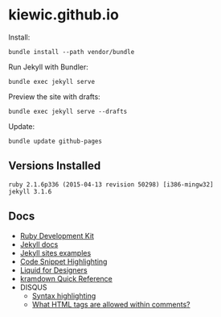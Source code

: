 # kiewic.github.io

Install:

    bundle install --path vendor/bundle

Run Jekyll with Bundler:

    bundle exec jekyll serve

Preview the site with drafts:

    bundle exec jekyll serve --drafts

Update:

    bundle update github-pages

## Versions Installed

    ruby 2.1.6p336 (2015-04-13 revision 50298) [i386-mingw32]
    jekyll 3.1.6

## Docs

- [Ruby Development Kit][Development-Kit]
- [Jekyll docs][jekyllrb]
- [Jekyll sites examples][jekyll-wiki]
- [Code Snippet Highlighting][code-snippet-highlighting]
- [Liquid for Designers][liquid-for-designers]
- [kramdown Quick Reference][kramdown-quickref]
- DISQUS
  - [Syntax highlighting][disqus-syntax-highlighting]
  - [What HTML tags are allowed within comments?][html-tags-are-allowed]

[Development-Kit]: https://github.com/oneclick/rubyinstaller/wiki/Development-Kit
[jekyllrb]: http://jekyllrb.com/docs/home/
[jekyll-wiki]: https://github.com/jekyll/jekyll/wiki/Sites
[code-snippet-highlighting]: http://jekyllrb.com/docs/templates/#code-snippet-highlighting
[liquid-for-designers]: https://github.com/shopify/liquid/wiki/liquid-for-designers
[kramdown-quickref]: http://kramdown.gettalong.org/quickref.html
[html-tags-are-allowed]: https://help.disqus.com/customer/portal/articles/466253-what-html-tags-are-allowed-within-comments
[disqus-syntax-highlighting]: https://help.disqus.com/customer/portal/articles/665057-syntax-highlighting

